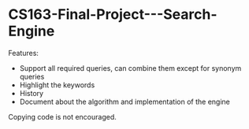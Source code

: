 # CS163-Final-Project---Search-Engine
Features:
- Support all required queries, can combine them except for synonym queries
- Highlight the keywords
- History
- Document about the algorithm and implementation of the engine

Copying code is not encouraged.
